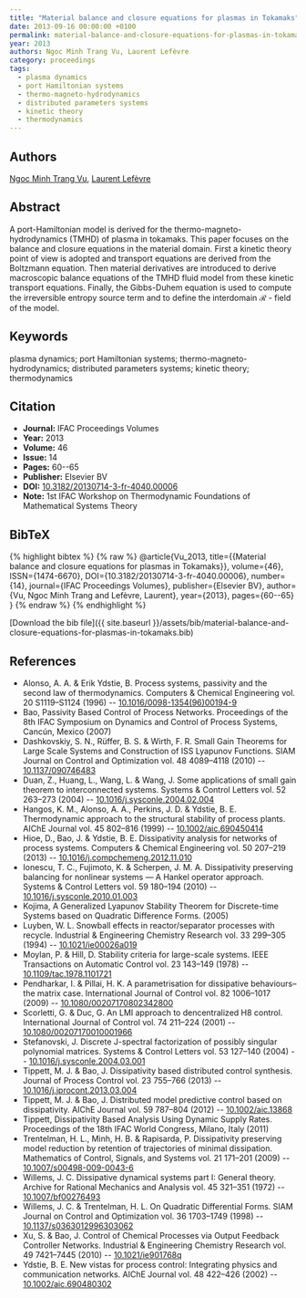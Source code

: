 ```yaml
---
title: "Material balance and closure equations for plasmas in Tokamaks"
date: 2013-09-16 00:00:00 +0100
permalink: material-balance-and-closure-equations-for-plasmas-in-tokamaks
year: 2013
authors: Ngoc Minh Trang Vu, Laurent Lefèvre
category: proceedings
tags:
  - plasma dynamics
  - port Hamiltonian systems
  - thermo-magneto-hydrodynamics
  - distributed parameters systems
  - kinetic theory
  - thermodynamics
---
```

 
## Authors
[Ngoc Minh Trang Vu](authors/ngoc-minh-trang-vu), [Laurent Lefèvre](authors/laurent-lefevre)
 
## Abstract
A port-Hamiltonian model is derived for the thermo-magneto-hydrodynamics (TMHD) of plasma in tokamaks. This paper focuses on the balance and closure equations in the material domain. First a kinetic theory point of view is adopted and transport equations are derived from the Boltzmann equation. Then material derivatives are introduced to derive macroscopic balance equations of the TMHD fluid model from these kinetic transport equations. Finally, the Gibbs-Duhem equation is used to compute the irreversible entropy source term and to define the interdomain ℛ - field of the model.
 
## Keywords
plasma dynamics; port Hamiltonian systems; thermo-magneto-hydrodynamics; distributed parameters systems; kinetic theory; thermodynamics
 
## Citation
- **Journal:** IFAC Proceedings Volumes
- **Year:** 2013
- **Volume:** 46
- **Issue:** 14
- **Pages:** 60--65
- **Publisher:** Elsevier BV
- **DOI:** [10.3182/20130714-3-fr-4040.00006](https://doi.org/10.3182/20130714-3-fr-4040.00006)
- **Note:** 1st IFAC Workshop on Thermodynamic Foundations of Mathematical Systems Theory
 
## BibTeX
{% highlight bibtex %}
{% raw %}
@article{Vu_2013,
  title={{Material balance and closure equations for plasmas in Tokamaks}},
  volume={46},
  ISSN={1474-6670},
  DOI={10.3182/20130714-3-fr-4040.00006},
  number={14},
  journal={IFAC Proceedings Volumes},
  publisher={Elsevier BV},
  author={Vu, Ngoc Minh Trang and Lefèvre, Laurent},
  year={2013},
  pages={60--65}
}
{% endraw %}
{% endhighlight %}
 
[Download the bib file]({{ site.baseurl }}/assets/bib/material-balance-and-closure-equations-for-plasmas-in-tokamaks.bib)
 
## References
- Alonso, A. A. & Erik Ydstie, B. Process systems, passivity and the second law of thermodynamics. Computers &amp; Chemical Engineering vol. 20 S1119–S1124 (1996) -- [10.1016/0098-1354(96)00194-9](https://doi.org/10.1016/0098-1354(96)00194-9)
- Bao, Passivity Based Control of Process Networks. Proceedings of the 8th IFAC Symposium on Dynamics and Control of Process Systems, Cancún, Mexico (2007)
- Dashkovskiy, S. N., Rüffer, B. S. & Wirth, F. R. Small Gain Theorems for Large Scale Systems and Construction of ISS Lyapunov Functions. SIAM Journal on Control and Optimization vol. 48 4089–4118 (2010) -- [10.1137/090746483](https://doi.org/10.1137/090746483)
- Duan, Z., Huang, L., Wang, L. & Wang, J. Some applications of small gain theorem to interconnected systems. Systems &amp; Control Letters vol. 52 263–273 (2004) -- [10.1016/j.sysconle.2004.02.004](https://doi.org/10.1016/j.sysconle.2004.02.004)
- Hangos, K. M., Alonso, A. A., Perkins, J. D. & Ydstie, B. E. Thermodynamic approach to the structural stability of process plants. AIChE Journal vol. 45 802–816 (1999) -- [10.1002/aic.690450414](https://doi.org/10.1002/aic.690450414)
- Hioe, D., Bao, J. & Ydstie, B. E. Dissipativity analysis for networks of process systems. Computers &amp; Chemical Engineering vol. 50 207–219 (2013) -- [10.1016/j.compchemeng.2012.11.010](https://doi.org/10.1016/j.compchemeng.2012.11.010)
- Ionescu, T. C., Fujimoto, K. & Scherpen, J. M. A. Dissipativity preserving balancing for nonlinear systems — A Hankel operator approach. Systems &amp; Control Letters vol. 59 180–194 (2010) -- [10.1016/j.sysconle.2010.01.003](https://doi.org/10.1016/j.sysconle.2010.01.003)
- Kojima, A Generalized Lyapunov Stability Theorem for Discrete-time Systems based on Quadratic Difference Forms. (2005)
- Luyben, W. L. Snowball effects in reactor/separator processes with recycle. Industrial &amp; Engineering Chemistry Research vol. 33 299–305 (1994) -- [10.1021/ie00026a019](https://doi.org/10.1021/ie00026a019)
- Moylan, P. & Hill, D. Stability criteria for large-scale systems. IEEE Transactions on Automatic Control vol. 23 143–149 (1978) -- [10.1109/tac.1978.1101721](https://doi.org/10.1109/tac.1978.1101721)
- Pendharkar, I. & Pillai, H. K. A parametrisation for dissipative behaviours–the matrix case. International Journal of Control vol. 82 1006–1017 (2009) -- [10.1080/00207170802342800](https://doi.org/10.1080/00207170802342800)
- Scorletti, G. & Duc, G. An LMI approach to dencentralized H8 control. International Journal of Control vol. 74 211–224 (2001) -- [10.1080/00207170010001966](https://doi.org/10.1080/00207170010001966)
- Stefanovski, J. Discrete J-spectral factorization of possibly singular polynomial matrices. Systems &amp; Control Letters vol. 53 127–140 (2004) -- [10.1016/j.sysconle.2004.03.001](https://doi.org/10.1016/j.sysconle.2004.03.001)
- Tippett, M. J. & Bao, J. Dissipativity based distributed control synthesis. Journal of Process Control vol. 23 755–766 (2013) -- [10.1016/j.jprocont.2013.03.004](https://doi.org/10.1016/j.jprocont.2013.03.004)
- Tippett, M. J. & Bao, J. Distributed model predictive control based on dissipativity. AIChE Journal vol. 59 787–804 (2012) -- [10.1002/aic.13868](https://doi.org/10.1002/aic.13868)
- Tippett, Dissipativity Based Analysis Using Dynamic Supply Rates. Proceedings of the 18th IFAC World Congress, Milano, Italy (2011)
- Trentelman, H. L., Minh, H. B. & Rapisarda, P. Dissipativity preserving model reduction by retention of trajectories of minimal dissipation. Mathematics of Control, Signals, and Systems vol. 21 171–201 (2009) -- [10.1007/s00498-009-0043-6](https://doi.org/10.1007/s00498-009-0043-6)
- Willems, J. C. Dissipative dynamical systems part I: General theory. Archive for Rational Mechanics and Analysis vol. 45 321–351 (1972) -- [10.1007/bf00276493](https://doi.org/10.1007/bf00276493)
- Willems, J. C. & Trentelman, H. L. On Quadratic Differential Forms. SIAM Journal on Control and Optimization vol. 36 1703–1749 (1998) -- [10.1137/s0363012996303062](https://doi.org/10.1137/s0363012996303062)
- Xu, S. & Bao, J. Control of Chemical Processes via Output Feedback Controller Networks. Industrial &amp; Engineering Chemistry Research vol. 49 7421–7445 (2010) -- [10.1021/ie901768q](https://doi.org/10.1021/ie901768q)
- Ydstie, B. E. New vistas for process control: Integrating physics and communication networks. AIChE Journal vol. 48 422–426 (2002) -- [10.1002/aic.690480302](https://doi.org/10.1002/aic.690480302)

